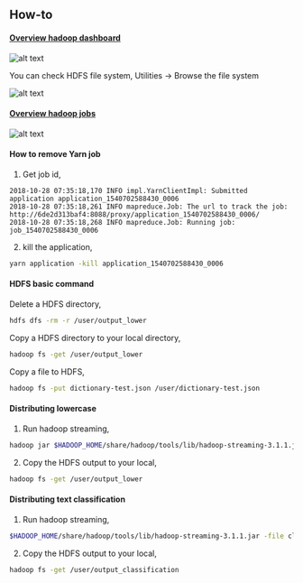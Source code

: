 ## How-to

#### [Overview hadoop dashboard](http://localhost:9870)

![alt text]()

You can check HDFS file system, Utilities -> Browse the file system

![alt text]()

#### [Overview hadoop jobs](http://localhost:8088/cluster)

![alt text]()

#### How to remove Yarn job

1. Get job id,
```text
2018-10-28 07:35:18,170 INFO impl.YarnClientImpl: Submitted application application_1540702588430_0006
2018-10-28 07:35:18,261 INFO mapreduce.Job: The url to track the job: http://6de2d313baf4:8088/proxy/application_1540702588430_0006/
2018-10-28 07:35:18,268 INFO mapreduce.Job: Running job: job_1540702588430_0006
```

2. kill the application,
```bash
yarn application -kill application_1540702588430_0006
```

#### HDFS basic command

Delete a HDFS directory,
```bash
hdfs dfs -rm -r /user/output_lower
```

Copy a HDFS directory to your local directory,
```bash
hadoop fs -get /user/output_lower
```

Copy a file to HDFS,
```bash
hadoop fs -put dictionary-test.json /user/dictionary-test.json
```

#### Distributing lowercase

1. Run hadoop streaming,
```bash
hadoop jar $HADOOP_HOME/share/hadoop/tools/lib/hadoop-streaming-3.1.1.jar -file lowercase.py -mapper lowercase.py -file reducer.py -reducer reducer.py -input /user/input_text/* -output /user/output_lower
```

2. Copy the HDFS output to your local,
```bash
hadoop fs -get /user/output_lower
```

#### Distributing text classification

1. Run hadoop streaming,
```bash
$HADOOP_HOME/share/hadoop/tools/lib/hadoop-streaming-3.1.1.jar -file classification.py -file dictionary-test.json -file frozen_model.pb -mapper classification.py -file reducer.py -reducer reducer.py -input /user/input_text/* -output /user/output_classification
```

2. Copy the HDFS output to your local,
```bash
hadoop fs -get /user/output_classification
```
